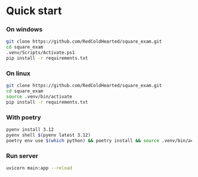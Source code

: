 # Quick start

### On windows
```bash
git clone https://github.com/RedColdHearted/square_exam.git
cd square_exam
.venv/Scripts/Activate.ps1
pip install -r requirements.txt
```

### On linux
```bash
git clone https://github.com/RedColdHearted/square_exam.git
cd square_exam
source .venv/bin/activate
pip install -r requirements.txt
```

### With poetry 
```bash
pyenv install 3.12
pyenv shell $(pyenv latest 3.12)
poetry env use $(which python) && poetry install && source .venv/bin/activate
```

### Run server
```bash
uvicorn main:app --reload
```